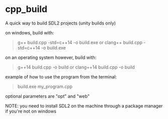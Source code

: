 # cpp_build
A quick way to build SDL2 projects (unity builds only)

on windows, build with:
>g++ build.cpp -std=c++14 -o build.exe
or
> clang++ build.cpp -std=c++14 -o build.exe

on an operating system however, build with:
> g++14 build.cpp -o build
or
> clang++14 build.cpp -o build


example of how to use the program from the terminal:
> build.exe my_program.cpp

optional parameters are "opt" and "web"

NOTE: you need to install SDL2 on the machine through a package manager if you're not on windows
